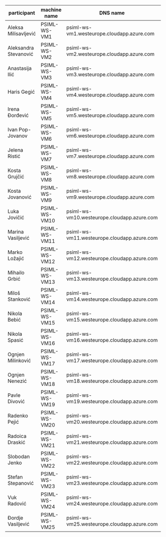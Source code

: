 |participant            | machine name  |   DNS name                                  | username                | password     |
|-----------------------|---------------|---------------------------------------------|-------------------------|--------------|
|Aleksa Milisavljević   | PSIML-WS-VM1  | psiml-ws-vm1.westeurope.cloudapp.azure.com  | psiml-ws-vm1\psimluser  | Petnica2019  |
|Aleksandra Stevanović  | PSIML-WS-VM2  | psiml-ws-vm2.westeurope.cloudapp.azure.com  | psiml-ws-vm2\psimluser  | Petnica2019  |
|Anastasija Ilić        | PSIML-WS-VM3  | psiml-ws-vm3.westeurope.cloudapp.azure.com  | psiml-ws-vm3\psimluser  | Petnica2019  |
|Haris Gegić            | PSIML-WS-VM4  | psiml-ws-vm4.westeurope.cloudapp.azure.com  | psiml-ws-vm4\psimluser  | Petnica2019  |
|Irena Đorđević         | PSIML-WS-VM5  | psiml-ws-vm5.westeurope.cloudapp.azure.com  | psiml-ws-vm5\psimluser  | Petnica2019  |
|Ivan Pop-Jovanov       | PSIML-WS-VM6  | psiml-ws-vm6.westeurope.cloudapp.azure.com  | psiml-ws-vm6\psimluser  | Petnica2019  |
|Jelena Ristić          | PSIML-WS-VM7  | psiml-ws-vm7.westeurope.cloudapp.azure.com  | psiml-ws-vm7\psimluser  | Petnica2019  |
|Kosta Grujčić          | PSIML-WS-VM8  | psiml-ws-vm8.westeurope.cloudapp.azure.com  | psiml-ws-vm8\psimluser  | Petnica2019  |
|Kosta Jovanović        | PSIML-WS-VM9  | psiml-ws-vm9.westeurope.cloudapp.azure.com  | psiml-ws-vm9\psimluser  | Petnica2019  |
|Luka Jovičić           | PSIML-WS-VM10 | psiml-ws-vm10.westeurope.cloudapp.azure.com | psiml-ws-vm10\psimluser | Petnica2019  |
|Marina Vasiljević      | PSIML-WS-VM11 | psiml-ws-vm11.westeurope.cloudapp.azure.com | psiml-ws-vm11\psimluser | Petnica2019  |
|Marko Ložajić          | PSIML-WS-VM12 | psiml-ws-vm12.westeurope.cloudapp.azure.com | psiml-ws-vm12\psimluser | Petnica2019  |
|Mihailo Grbić          | PSIML-WS-VM13 | psiml-ws-vm13.westeurope.cloudapp.azure.com | psiml-ws-vm13\psimluser | Petnica2019  |
|Miloš Stanković        | PSIML-WS-VM14 | psiml-ws-vm14.westeurope.cloudapp.azure.com | psiml-ws-vm14\psimluser | Petnica2019  |
|Nikola Bebić           | PSIML-WS-VM15 | psiml-ws-vm15.westeurope.cloudapp.azure.com | psiml-ws-vm15\psimluser | Petnica2019  |
|Nikola Spasić          | PSIML-WS-VM16 | psiml-ws-vm16.westeurope.cloudapp.azure.com | psiml-ws-vm16\psimluser | Petnica2019  |
|Ognjen Milinković      | PSIML-WS-VM17 | psiml-ws-vm17.westeurope.cloudapp.azure.com | psiml-ws-vm17\psimluser | Petnica2019  |
|Ognjen Nenezić         | PSIML-WS-VM18 | psiml-ws-vm18.westeurope.cloudapp.azure.com | psiml-ws-vm18\psimluser | Petnica2019  |
|Pavle Divović          | PSIML-WS-VM19 | psiml-ws-vm19.westeurope.cloudapp.azure.com | psiml-ws-vm19\psimluser | Petnica2019  |
|Radenko Pejić          | PSIML-WS-VM20 | psiml-ws-vm20.westeurope.cloudapp.azure.com | psiml-ws-vm20\psimluser | Petnica2019  |
|Radoica Draskić        | PSIML-WS-VM21 | psiml-ws-vm21.westeurope.cloudapp.azure.com | psiml-ws-vm21\psimluser | Petnica2019  |
|Slobodan Jenko         | PSIML-WS-VM22 | psiml-ws-vm22.westeurope.cloudapp.azure.com | psiml-ws-vm22\psimluser | Petnica2019  |
|Stefan Stepanović      | PSIML-WS-VM23 | psiml-ws-vm23.westeurope.cloudapp.azure.com | psiml-ws-vm23\psimluser | Petnica2019  |
|Vuk Radović            | PSIML-WS-VM24 | psiml-ws-vm24.westeurope.cloudapp.azure.com | psiml-ws-vm24\psimluser | Petnica2019  |
|Đordje Vasiljević      | PSIML-WS-VM25 | psiml-ws-vm25.westeurope.cloudapp.azure.com | psiml-ws-vm25\psimluser | Petnica2019  |
